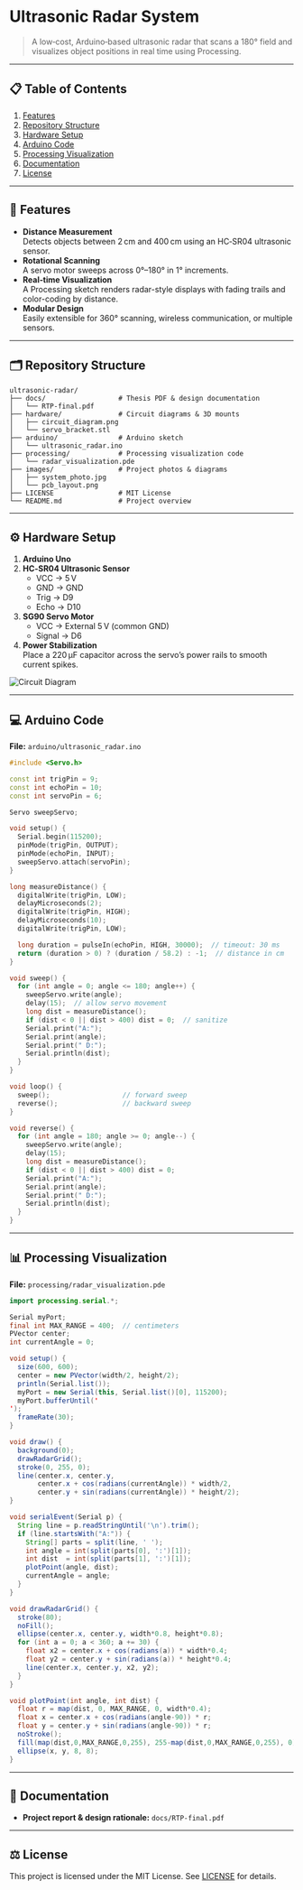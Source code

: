 # Ultrasonic Radar System

> A low‑cost, Arduino‑based ultrasonic radar that scans a 180° field and visualizes object positions in real time using Processing.

---

## 📋 Table of Contents

1. [Features](#features)  
2. [Repository Structure](#repository-structure)  
3. [Hardware Setup](#hardware-setup)  
4. [Arduino Code](#arduino-code)  
5. [Processing Visualization](#processing-visualization)  
6. [Documentation](#documentation)  
7. [License](#license)  

---

## 🚀 Features

- **Distance Measurement**  
  Detects objects between 2 cm and 400 cm using an HC‑SR04 ultrasonic sensor.
- **Rotational Scanning**  
  A servo motor sweeps across 0°–180° in 1° increments.
- **Real‑time Visualization**  
  A Processing sketch renders radar-style displays with fading trails and color-coding by distance.
- **Modular Design**  
  Easily extensible for 360° scanning, wireless communication, or multiple sensors.

---

## 🗂 Repository Structure

```
ultrasonic-radar/
├── docs/                  # Thesis PDF & design documentation
│   └── RTP-final.pdf
├── hardware/              # Circuit diagrams & 3D mounts
│   ├── circuit_diagram.png
│   └── servo_bracket.stl
├── arduino/               # Arduino sketch
│   └── ultrasonic_radar.ino
├── processing/            # Processing visualization code
│   └── radar_visualization.pde
├── images/                # Project photos & diagrams
│   ├── system_photo.jpg
│   └── pcb_layout.png
├── LICENSE                # MIT License
└── README.md              # Project overview
```

---

## ⚙️ Hardware Setup

1. **Arduino Uno**  
2. **HC‑SR04 Ultrasonic Sensor**  
   - VCC → 5 V  
   - GND → GND  
   - Trig → D9  
   - Echo → D10  
3. **SG90 Servo Motor**  
   - VCC → External 5 V (common GND)  
   - Signal → D6  
4. **Power Stabilization**  
   Place a 220 µF capacitor across the servo’s power rails to smooth current spikes.

![Circuit Diagram](hardware/circuit_diagram.png)

---

## 💻 Arduino Code

**File:** `arduino/ultrasonic_radar.ino`

```cpp
#include <Servo.h>

const int trigPin = 9;
const int echoPin = 10;
const int servoPin = 6;

Servo sweepServo;

void setup() {
  Serial.begin(115200);
  pinMode(trigPin, OUTPUT);
  pinMode(echoPin, INPUT);
  sweepServo.attach(servoPin);
}

long measureDistance() {
  digitalWrite(trigPin, LOW);
  delayMicroseconds(2);
  digitalWrite(trigPin, HIGH);
  delayMicroseconds(10);
  digitalWrite(trigPin, LOW);

  long duration = pulseIn(echoPin, HIGH, 30000);  // timeout: 30 ms
  return (duration > 0) ? (duration / 58.2) : -1;  // distance in cm
}

void sweep() {
  for (int angle = 0; angle <= 180; angle++) {
    sweepServo.write(angle);
    delay(15);  // allow servo movement
    long dist = measureDistance();
    if (dist < 0 || dist > 400) dist = 0;  // sanitize
    Serial.print("A:");
    Serial.print(angle);
    Serial.print(" D:");
    Serial.println(dist);
  }
}

void loop() {
  sweep();                  // forward sweep
  reverse();                // backward sweep
}

void reverse() {
  for (int angle = 180; angle >= 0; angle--) {
    sweepServo.write(angle);
    delay(15);
    long dist = measureDistance();
    if (dist < 0 || dist > 400) dist = 0;
    Serial.print("A:");
    Serial.print(angle);
    Serial.print(" D:");
    Serial.println(dist);
  }
}
```

---

## 📊 Processing Visualization

**File:** `processing/radar_visualization.pde`

```java
import processing.serial.*;

Serial myPort;
final int MAX_RANGE = 400;  // centimeters
PVector center;
int currentAngle = 0;

void setup() {
  size(600, 600);
  center = new PVector(width/2, height/2);
  println(Serial.list());
  myPort = new Serial(this, Serial.list()[0], 115200);
  myPort.bufferUntil('
');
  frameRate(30);
}

void draw() {
  background(0);
  drawRadarGrid();
  stroke(0, 255, 0);
  line(center.x, center.y,
       center.x + cos(radians(currentAngle)) * width/2,
       center.y + sin(radians(currentAngle)) * height/2);
}

void serialEvent(Serial p) {
  String line = p.readStringUntil('\n').trim();
  if (line.startsWith("A:")) {
    String[] parts = split(line, ' ');
    int angle = int(split(parts[0], ':')[1]);
    int dist  = int(split(parts[1], ':')[1]);
    plotPoint(angle, dist);
    currentAngle = angle;
  }
}

void drawRadarGrid() {
  stroke(80);
  noFill();
  ellipse(center.x, center.y, width*0.8, height*0.8);
  for (int a = 0; a < 360; a += 30) {
    float x2 = center.x + cos(radians(a)) * width*0.4;
    float y2 = center.y + sin(radians(a)) * height*0.4;
    line(center.x, center.y, x2, y2);
  }
}

void plotPoint(int angle, int dist) {
  float r = map(dist, 0, MAX_RANGE, 0, width*0.4);
  float x = center.x + cos(radians(angle-90)) * r;
  float y = center.y + sin(radians(angle-90)) * r;
  noStroke();
  fill(map(dist,0,MAX_RANGE,0,255), 255-map(dist,0,MAX_RANGE,0,255), 0);
  ellipse(x, y, 8, 8);
}
```

---

## 📄 Documentation

- **Project report & design rationale:** `docs/RTP-final.pdf`

---

## ⚖️ License

This project is licensed under the MIT License. See [LICENSE](LICENSE) for details.
